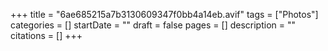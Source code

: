 +++
title = "6ae685215a7b3130609347f0bb4a14eb.avif"
tags = ["Photos"]
categories = []
startDate = ""
draft = false
pages = []
description = ""
citations = []
+++
